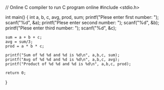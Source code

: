 // Online C compiler to run C program online
#include <stdio.h>

int main() {
int a, b, c, avg, prod, sum;
printf("Plese enter first number: ");
scanf("%d", &a);
printf("Plese enter second number: ");
scanf("%d", &b);
printf("Plese enter third number: ");
scanf("%d", &c);

    sum = a + b + c;
    avg = sum/3;
    prod = a * b * c;

    printf("Sum of %d %d and %d is %d\n", a,b,c, sum);
    printf("Avg of %d %d and %d is %d\n", a,b,c, avg);
    printf("Product of %d %d and %d is %d\n", a,b,c, prod);

    return 0;

}

